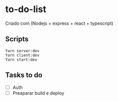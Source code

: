 # to-do-list
Criado com (Nodejs + express + react + typescript)

## Scripts
```
Yarn server:dev
Yarn client:dev
Yarn start:dev
```
## Tasks to do
- [ ] Auth
- [ ] Preaparar build e deploy
